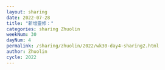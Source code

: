```yaml
---
layout: sharing
date: 2022-07-28
title: "新增靈修："
categories: sharing Zhuolin
weekNum: 30
dayNum: 4
permalink: /sharing/zhuolin/2022/wk30-day4-sharing2.html
author: Zhuolin
cycle: 2022
---  
```

